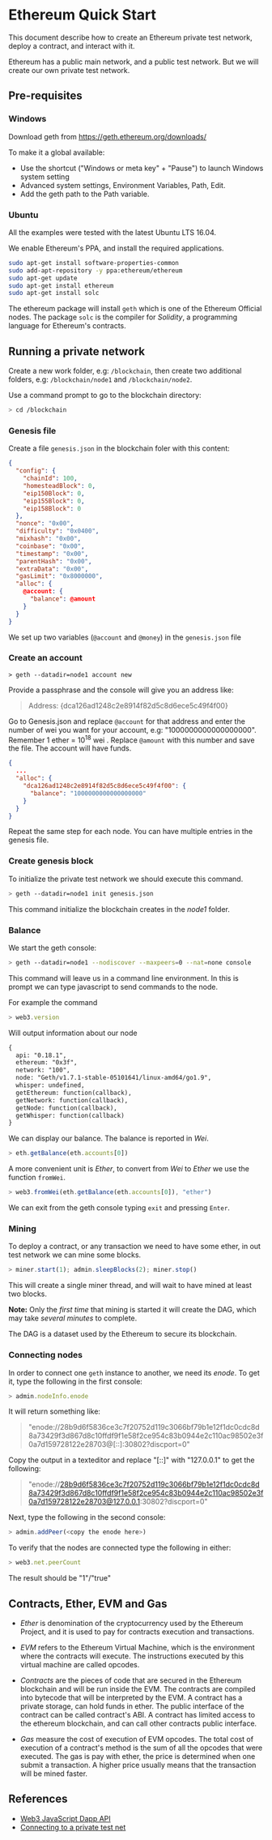 # Ethereum Quick Start

This document describe how to create an Ethereum private test network,
deploy a contract, and interact with it.

Ethereum has a public main network, and a public test network. But we will
create our own private test network.

## Pre-requisites

### Windows

Download geth from https://geth.ethereum.org/downloads/

To make it a global available:

  * Use the shortcut ("Windows or meta key" + "Pause") to launch Windows system setting
  * Advanced system settings, Environment Variables, Path, Edit.
  * Add the geth path to the Path variable.

### Ubuntu

All the examples were tested with the latest Ubuntu LTS 16.04.

We enable Ethereum's PPA, and install the required applications.

```sh
sudo apt-get install software-properties-common
sudo add-apt-repository -y ppa:ethereum/ethereum
sudo apt-get update
sudo apt-get install ethereum
sudo apt-get install solc
```

The ethereum package will install `geth` which is one of the Ethereum Official nodes.
The package `solc` is the compiler for _Solidity_, a programming language for Ethereum's contracts.

## Running a private network

Create a new work folder, e.g: `/blockchain`, then create two additional folders,
e.g: `/blockchain/node1` and `/blockchain/node2`.

Use a command prompt to go to the blockchain directory:

```sh
> cd /blockchain
```

### Genesis file

Create a file `genesis.json` in the blockchain foler with this content:

```json
{
  "config": {
    "chainId": 100,
    "homesteadBlock": 0,
    "eip150Block": 0,
    "eip155Block": 0,
    "eip158Block": 0
  },
  "nonce": "0x00",
  "difficulty": "0x0400",
  "mixhash": "0x00",
  "coinbase": "0x00",
  "timestamp": "0x00",
  "parentHash": "0x00",
  "extraData": "0x00",
  "gasLimit": "0x8000000",
  "alloc": {
    @account: {
      "balance": @amount
    }
  }
}
```

We set up two variables (`@account` and `@money`) in the `genesis.json` file

### Create an account

```
> geth --datadir=node1 account new
```

Provide a passphrase and the console will give you an address like:

> Address: {dca126ad1248c2e8914f82d5c8d6ece5c49f4f00}

Go to Genesis.json and replace `@account` for that address and enter the number of wei you want for your account, e.g: "1000000000000000000". Remember 1 ether = 10<sup>18</sup> wei . Replace `@amount` with this number and save the file. The account will have funds.

```json
{
  ...
  "alloc": {
    "dca126ad1248c2e8914f82d5c8d6ece5c49f4f00": {
      "balance": "1000000000000000000"
    }
  }
}
```

Repeat the same step for each node. You can have multiple entries in the genesis file.

### Create genesis block

To initialize the private test network we should execute this command.

```sh
> geth --datadir=node1 init genesis.json
```

This command initialize the blockchain creates in the _node1_ folder.

### Balance

We start the geth console:

```sh
> geth --datadir=node1 --nodiscover --maxpeers=0 --nat=none console
```

This command will leave us in a command line environment. In this is prompt
we can type javascript to send commands to the node.

For example the command

```js
> web3.version
```

Will output information about our node

```txt
{
  api: "0.18.1",
  ethereum: "0x3f",
  network: "100",
  node: "Geth/v1.7.1-stable-05101641/linux-amd64/go1.9",
  whisper: undefined,
  getEthereum: function(callback),
  getNetwork: function(callback),
  getNode: function(callback),
  getWhisper: function(callback)
}
```

We can display our balance. The balance is reported in _Wei_.

```js
> eth.getBalance(eth.accounts[0])
```

A more convenient unit is _Ether_, to convert from _Wei_ to _Ether_ we
use the function `fromWei`.

```js
> web3.fromWei(eth.getBalance(eth.accounts[0]), "ether")
```

We can exit from the geth console typing `exit` and pressing `Enter`.

### Mining

To deploy a contract, or any transaction we need to have some ether,
in out test network we can mine some blocks.

```js
> miner.start(1); admin.sleepBlocks(2); miner.stop()
```

This will create a single miner thread, and will wait to have mined at least
two blocks.

**Note:** Only the _first time_ that mining is started it will create the DAG,
which may take _several minutes_ to complete.

The DAG is a dataset used by the Ethereum to secure its blockchain.

### Connecting nodes

In order to connect one `geth` instance to another, we need its _enode_.
To get it, type the following in the first console:

```js
> admin.nodeInfo.enode
```

It will return something like:

> "enode://28b9d6f5836ce3c7f20752d119c3066bf79b1e12f1dc0cdc8d8a73429f3d867d8c10ffdf9f1e58f2ce954c83b0944e2c110ac98502e3f0a7d159728122e28703@[::]:30802?discport=0"

Copy the output in a texteditor and replace "[::]" with "127.0.0.1" to get the following:

> "enode://28b9d6f5836ce3c7f20752d119c3066bf79b1e12f1dc0cdc8d8a73429f3d867d8c10ffdf9f1e58f2ce954c83b0944e2c110ac98502e3f0a7d159728122e28703@127.0.0.1:30802?discport=0"

Next, type the following in the second console:

```js
> admin.addPeer(<copy the enode here>)
```

To verify that the nodes are connected type the following in either:

```js
> web3.net.peerCount
```

The result should be "1"/"true"


## Contracts, Ether, EVM and Gas

*   _Ether_ is denomination of the cryptocurrency used by the Ethereum Project,
and it is used to pay for contracts execution and transactions.

*   _EVM_ refers to the Ethereum Virtual Machine, which is the environment
where the contracts will execute. The instructions executed by this
virtual machine are called opcodes.

*   _Contracts_ are the pieces of code that are secured in the Ethereum
blockchain and will be run inside the EVM. The contracts are compiled into
bytecode that will be interpreted by the EVM. A contract has a private
storage, can hold funds in ether. The public interface of the contract
can be called contract's ABI. A contract has limited access to the
ethereum blockchain, and can call other contracts public interface.

*   _Gas_ measure the cost of execution of EVM opcodes. The total cost of
execution of a contract's method is the sum of all the opcodes that
were executed. The gas is pay with ether, the price is determined
when one submit a transaction. A higher price usually means that
the transaction will be mined faster.


## References

*   [Web3 JavaScript Dapp API](https://github.com/ethereum/wiki/wiki/JavaScript-API)
*   [Connecting to a private test net](https://ethereum.org/cli#connecting-to-a-private-test-net)
